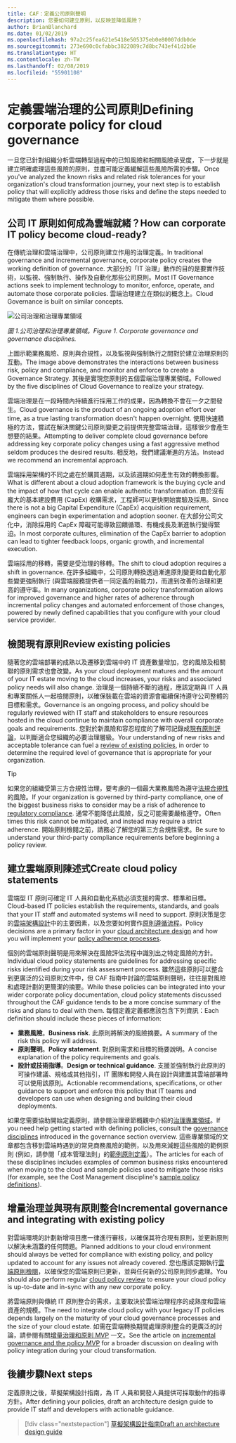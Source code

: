 ```yaml
---
title: CAF：定義公司原則聲明
description: 您要如何建立原則，以反映並降低風險？
author: BrianBlanchard
ms.date: 01/02/2019
ms.openlocfilehash: 97a2c25fea621e5418e505375eb0e80007ddb0de
ms.sourcegitcommit: 273e690c0cfabbc3822089c7d8bc743ef41d2b6e
ms.translationtype: HT
ms.contentlocale: zh-TW
ms.lasthandoff: 02/08/2019
ms.locfileid: "55901108"
---
```

<!---
I understand risk and tolerance, now what do I do?
Define the policy... [aspirational statement to move towards 2/1] If you need help defining policies, each discipline includes references to common business risks and policies to mitigate the risks...
--->

# <a name="defining-corporate-policy-for-cloud-governance"></a><span data-ttu-id="936c1-103">定義雲端治理的公司原則</span><span class="sxs-lookup"><span data-stu-id="936c1-103">Defining corporate policy for cloud governance</span></span>

<span data-ttu-id="936c1-104">一旦您已針對組織分析雲端轉型過程中的已知風險和相關風險承受度，下一步就是建立明確處理這些風險的原則，並盡可能定義緩解這些風險所需的步驟。</span><span class="sxs-lookup"><span data-stu-id="936c1-104">Once you've analyzed the known risks and related risk tolerances for your organization's cloud transformation journey, your next step is to establish policy that will explicitly address those risks and define the steps needed to mitigate them where possible.</span></span>

<!-- markdownlint-disable MD026 -->

## <a name="how-can-corporate-it-policy-become-cloud-ready"></a><span data-ttu-id="936c1-105">公司 IT 原則如何成為雲端就緒？</span><span class="sxs-lookup"><span data-stu-id="936c1-105">How can corporate IT policy become cloud-ready?</span></span>

<span data-ttu-id="936c1-106">在傳統治理和雲端治理中，公司原則建立作用的治理定義。</span><span class="sxs-lookup"><span data-stu-id="936c1-106">In traditional governance and incremental governance, corporate policy creates the working definition of governance.</span></span> <span data-ttu-id="936c1-107">大部分的「IT 治理」動作的目的是要實作技術，以監視、強制執行、操作及自動化那些公司原則。</span><span class="sxs-lookup"><span data-stu-id="936c1-107">Most IT Governance actions seek to implement technology to monitor, enforce, operate, and automate those corporate policies.</span></span> <span data-ttu-id="936c1-108">雲端治理建立在類似的概念上。</span><span class="sxs-lookup"><span data-stu-id="936c1-108">Cloud Governance is built on similar concepts.</span></span>

![公司治理和治理專業領域](../../_images/operational-transformation-govern.png)

<span data-ttu-id="936c1-110">*圖 1.公司治理和治理專業領域。*</span><span class="sxs-lookup"><span data-stu-id="936c1-110">*Figure 1. Corporate governance and governance disciplines.*</span></span>

<span data-ttu-id="936c1-111">上圖示範業務風險、原則與合規性，以及監視與強制執行之間對於建立治理原則的互動。</span><span class="sxs-lookup"><span data-stu-id="936c1-111">The image above demonstrates the interactions between business risk, policy and compliance, and monitor and enforce to create a Governance Strategy.</span></span> <span data-ttu-id="936c1-112">其後是實現您原則的五個雲端治理專業領域。</span><span class="sxs-lookup"><span data-stu-id="936c1-112">Followed by the five disciplines of Cloud Governance to realize your strategy.</span></span>

<span data-ttu-id="936c1-113">雲端治理是在一段時間內持續進行採用工作的成果，因為轉換不會在一夕之間發生。</span><span class="sxs-lookup"><span data-stu-id="936c1-113">Cloud governance is the product of an ongoing adoption effort over time, as a true lasting transformation doesn't happen overnight.</span></span> <span data-ttu-id="936c1-114">使用快速積極的方法，嘗試在解決關鍵公司原則變更之前提供完整雲端治理，這樣很少會產生想要的結果。</span><span class="sxs-lookup"><span data-stu-id="936c1-114">Attempting to deliver complete cloud governance before addressing key corporate policy changes using a fast aggressive method seldom produces the desired results.</span></span> <span data-ttu-id="936c1-115">相反地，我們建議漸進的方法。</span><span class="sxs-lookup"><span data-stu-id="936c1-115">Instead we recommend an incremental approach.</span></span>

<span data-ttu-id="936c1-116">雲端採用架構的不同之處在於購買週期，以及該週期如何產生有效的轉換影響。</span><span class="sxs-lookup"><span data-stu-id="936c1-116">What is different about a cloud adoption framework is the buying cycle and the impact of how that cycle can enable authentic transformation.</span></span> <span data-ttu-id="936c1-117">由於沒有龐大的基本建設費用 (CapEx) 收購需求，工程師可以更快開始實驗及採用。</span><span class="sxs-lookup"><span data-stu-id="936c1-117">Since there is not a big Capital Expenditure (CapEx) acquisition requirement, engineers can begin experimentation and adoption sooner.</span></span> <span data-ttu-id="936c1-118">在大部分公司文化中，消除採用的 CapEx 障礙可能導致回饋循環、有機成長及漸進執行變得緊迫。</span><span class="sxs-lookup"><span data-stu-id="936c1-118">In most corporate cultures, elimination of the CapEx barrier to adoption can lead to tighter feedback loops, organic growth, and incremental execution.</span></span>

<span data-ttu-id="936c1-119">雲端採用的移轉，需要是受治理的移轉。</span><span class="sxs-lookup"><span data-stu-id="936c1-119">The shift to cloud adoption requires a shift in governance.</span></span> <span data-ttu-id="936c1-120">在許多組織中，公司原則轉換透過漸進原則變更和自動化那些變更強制執行 (與雲端服務提供者一同定義的新能力)，而達到改善的治理和更高的遵守率。</span><span class="sxs-lookup"><span data-stu-id="936c1-120">In many organizations, corporate policy transformation allows for improved governance and higher rates of adherence through incremental policy changes and automated enforcement of those changes, powered by newly defined capabilities that you configure with your cloud service provider.</span></span>

<!-- markdownlint-enable MD026 -->

## <a name="review-existing-policies"></a><span data-ttu-id="936c1-121">檢閱現有原則</span><span class="sxs-lookup"><span data-stu-id="936c1-121">Review existing policies</span></span>

<span data-ttu-id="936c1-122">隨著您的雲端部署的成熟以及遷移到雲端中的 IT 資產數量增加，您的風險及相關聯的原則需求也會改變。</span><span class="sxs-lookup"><span data-stu-id="936c1-122">As your cloud deployment matures and the amount of your IT estate moving to the cloud increases, your risks and associated policy needs will also change.</span></span> <span data-ttu-id="936c1-123">治理是一個持續不斷的過程，應該定期與 IT 人員和專案關係人一起檢閱原則，以確保裝載在雲端的資源會繼續保持遵守公司整體的目標和需求。</span><span class="sxs-lookup"><span data-stu-id="936c1-123">Governance is an ongoing process, and policy should be regularly reviewed with IT staff and stakeholders to ensure resources hosted in the cloud continue to maintain compliance with overall corporate goals and requirements.</span></span> <span data-ttu-id="936c1-124">您對於新風險和容忍程度的了解可記錄成[現有原則評論](what-is-a-cloud-policy-review.md)，以判斷適合您組織的必要治理層級。</span><span class="sxs-lookup"><span data-stu-id="936c1-124">Your understanding of new risks and acceptable tolerance can fuel a [review of existing policies](what-is-a-cloud-policy-review.md), in order to determine the required level of governance that is appropriate for your organization.</span></span>

> [!TIP]
> <span data-ttu-id="936c1-125">如果您的組織受第三方合規性治理，要考慮的一個最大業務風險為遵守[法規合規性](what-is-regulatory-compliance.md)的風險。</span><span class="sxs-lookup"><span data-stu-id="936c1-125">If your organization is governed by third-party compliance, one of the biggest business risks to consider may be a risk of adherence to [regulatory compliance](what-is-regulatory-compliance.md).</span></span> <span data-ttu-id="936c1-126">通常不能降低此風險，反之可能需要嚴格遵守。</span><span class="sxs-lookup"><span data-stu-id="936c1-126">Often times this risk cannot be mitigated, and instead may require a strict adherence.</span></span> <span data-ttu-id="936c1-127">開始原則檢閱之前，請務必了解您的第三方合規性需求。</span><span class="sxs-lookup"><span data-stu-id="936c1-127">Be sure to understand your third-party compliance requirements before beginning a policy review.</span></span>

## <a name="create-cloud-policy-statements"></a><span data-ttu-id="936c1-128">建立雲端原則陳述式</span><span class="sxs-lookup"><span data-stu-id="936c1-128">Create cloud policy statements</span></span>

<span data-ttu-id="936c1-129">雲端型 IT 原則可確定 IT 人員和自動化系統必須支援的需求、標準和目標。</span><span class="sxs-lookup"><span data-stu-id="936c1-129">Cloud-based IT policies establish the requirements, standards, and goals that your IT staff and automated systems will need to support.</span></span> <span data-ttu-id="936c1-130">原則決策是您的[雲端架構設計](align-governance-journeys.md)中的主要因素，以及您要如何實作[原則遵循流程](processes.md)。</span><span class="sxs-lookup"><span data-stu-id="936c1-130">Policy decisions are a primary factor in your [cloud architecture design](align-governance-journeys.md) and how you will implement your [policy adherence processes](processes.md).</span></span>

<span data-ttu-id="936c1-131">個別的雲端原則聲明是用來解決在風險評估流程中識別出之特定風險的方針。</span><span class="sxs-lookup"><span data-stu-id="936c1-131">Individual cloud policy statements are guidelines for addressing specific risks identified during your risk assessment process.</span></span> <span data-ttu-id="936c1-132">雖然這些原則可以整合到更廣泛的公司原則文件中，但 CAF 指南中討論的雲端原則聲明，往往是對風險和處理計劃的更簡潔的摘要。</span><span class="sxs-lookup"><span data-stu-id="936c1-132">While these policies can be integrated into your wider corporate policy documentation, cloud policy statements discussed throughout the CAF guidance tends to be a more concise summary of the risks and plans to deal with them.</span></span> <span data-ttu-id="936c1-133">每個定義定義都應該包含下列資訊：</span><span class="sxs-lookup"><span data-stu-id="936c1-133">Each definition should include these pieces of information:</span></span>

- <span data-ttu-id="936c1-134">**業務風險**。</span><span class="sxs-lookup"><span data-stu-id="936c1-134">**Business risk**.</span></span> <span data-ttu-id="936c1-135">此原則將解決的風險摘要。</span><span class="sxs-lookup"><span data-stu-id="936c1-135">A summary of the risk this policy will address.</span></span>
- <span data-ttu-id="936c1-136">**原則聲明**。</span><span class="sxs-lookup"><span data-stu-id="936c1-136">**Policy statement**.</span></span> <span data-ttu-id="936c1-137">對原則需求和目標的簡要說明。</span><span class="sxs-lookup"><span data-stu-id="936c1-137">A concise explanation of the policy requirements and goals.</span></span>
- <span data-ttu-id="936c1-138">**設計或技術指導**。</span><span class="sxs-lookup"><span data-stu-id="936c1-138">**Design or technical guidance**.</span></span> <span data-ttu-id="936c1-139">支援並強制執行此原則的可操作建議、規格或其他指引，IT 團隊和開發人員在設計與建置其雲端部署時可以使用該原則。</span><span class="sxs-lookup"><span data-stu-id="936c1-139">Actionable recommendations, specifications, or other guidance to support and enforce this policy that IT teams and developers can use when designing and building their cloud deployments.</span></span>

<span data-ttu-id="936c1-140">如果您需要協助開始定義原則，請參閱治理章節概觀中介紹的[治理專業領域](../governance-disciplines.md)。</span><span class="sxs-lookup"><span data-stu-id="936c1-140">If you need help getting started with defining policies, consult the [governance disciplines](../governance-disciplines.md) introduced in the governance section overview.</span></span> <span data-ttu-id="936c1-141">這些專業領域的文章都包含移到雲端時遇到的常見商務風險的範例，以及用來減輕這些風險的範例原則 (例如，請參閱「成本管理法則」的[範例原則定義](../cost-management/policy-statements.md)）。</span><span class="sxs-lookup"><span data-stu-id="936c1-141">The articles for each of these disciplines includes examples of common business risks encountered when moving to the cloud and sample policies used to mitigate those risks (for example, see the Cost Management discipline's [sample policy definitions](../cost-management/policy-statements.md)).</span></span>

## <a name="incremental-governance-and-integrating-with-existing-policy"></a><span data-ttu-id="936c1-142">增量治理並與現有原則整合</span><span class="sxs-lookup"><span data-stu-id="936c1-142">Incremental governance and integrating with existing policy</span></span>

<span data-ttu-id="936c1-143">對雲端環境的計劃新增項目應一律進行審核，以確保其符合現有原則，並更新原則以解決未涵蓋的任何問題。</span><span class="sxs-lookup"><span data-stu-id="936c1-143">Planned additions to your cloud environment should always be vetted for compliance with existing policy, and policy updated to account for any issues not already covered.</span></span> <span data-ttu-id="936c1-144">您也應該定期執行[雲端原則檢閱](what-is-a-cloud-policy-review.md)，以確保您的雲端原則已更新，並與任何新的公司原則同步處理。</span><span class="sxs-lookup"><span data-stu-id="936c1-144">You should also perform regular [cloud policy review](what-is-a-cloud-policy-review.md) to ensure your cloud policy is up-to-date and in-sync with any new corporate policy.</span></span>

<span data-ttu-id="936c1-145">將雲端原則與傳統 IT 原則整合的需求，主要取決於雲端治理程序的成熟度和雲端資產的規模。</span><span class="sxs-lookup"><span data-stu-id="936c1-145">The need to integrate cloud policy with your legacy IT policies depends largely on the maturity of your cloud governance processes and the size of your cloud estate.</span></span> <span data-ttu-id="936c1-146">如需在雲端轉換期間處理原則整合的更廣泛的討論，請參閱有關[增量治理和原則 MVP](overview.md) 一文。</span><span class="sxs-lookup"><span data-stu-id="936c1-146">See the article on [incremental governance and the policy MVP](overview.md) for a broader discussion on dealing with policy integration during your cloud transformation.</span></span>

## <a name="next-steps"></a><span data-ttu-id="936c1-147">後續步驟</span><span class="sxs-lookup"><span data-stu-id="936c1-147">Next steps</span></span>

<span data-ttu-id="936c1-148">定義原則之後，草擬架構設計指南，為 IT 人員和開發人員提供可採取動作的指導方針。</span><span class="sxs-lookup"><span data-stu-id="936c1-148">After defining your policies, draft an architecture design guide to provide IT staff and developers with actionable guidance.</span></span>

> [!div class="nextstepaction"]
> [<span data-ttu-id="936c1-149">草擬架構設計指南</span><span class="sxs-lookup"><span data-stu-id="936c1-149">Draft an architecture design guide</span></span>](align-governance-journeys.md)
